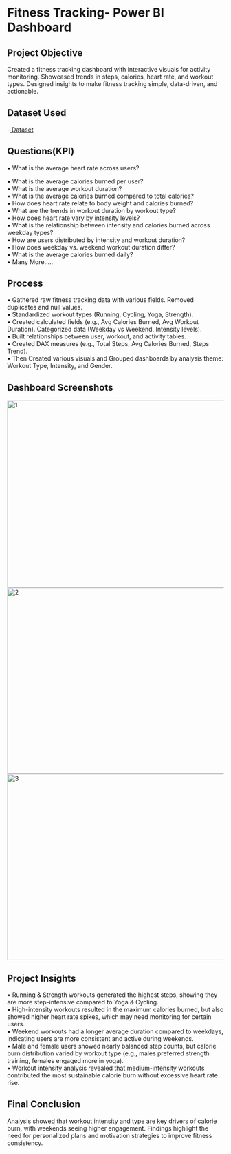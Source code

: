# Fitness Tracking- Power BI Dashboard

## Project Objective

Created a fitness tracking dashboard with interactive visuals for activity monitoring.  Showcased trends in steps, calories, heart rate, and workout types.  Designed insights to make fitness tracking simple, data-driven, and actionable.

## Dataset Used
-<a href="https://github.com/nikitau18/Fitness-Tracking---Power-BI-Dashboard/blob/main/fitness%20tracking.xlsx"> Dataset</a>

## Questions(KPI)

•	What is the average heart rate across users?<br>

•	What is the average calories burned per user?<br>
•	What is the average workout duration?<br>
•	What is the average calories burned compared to total calories?<br>
•	How does heart rate relate to body weight and calories burned?<br>
•	What are the trends in workout duration by workout type?<br>
•	How does heart rate vary by intensity levels?<br>
•	What is the relationship between intensity and calories burned across weekday types?<br>
•	How are users distributed by intensity and workout duration?<br>
•	How does weekday vs. weekend workout duration differ?<br>
•	What is the average calories burned daily?<br>
•	Many More…..<br>

## Process
•	Gathered raw fitness tracking data with various fields. Removed duplicates and null values.<br>
•	Standardized workout types (Running, Cycling, Yoga, Strength).<br>
•	Created calculated fields (e.g., Avg Calories Burned, Avg Workout Duration). Categorized data (Weekday vs Weekend, Intensity levels).<br>
•	Built relationships between user, workout, and activity tables.<br>
•	Created DAX measures (e.g., Total Steps, Avg Calories Burned, Steps Trend).<br>
•	Then Created various visuals and Grouped dashboards by analysis theme: Workout Type, Intensity, and Gender.<br>


## Dashboard Screenshots

<img width="771" height="435" alt="1" src="https://github.com/user-attachments/assets/1f553f63-cd5e-44ac-b64c-6cf2b7e2d883" />
<img width="775" height="432" alt="2" src="https://github.com/user-attachments/assets/7d3966e1-10e1-4a0e-a474-44ce5239c62e" />
<img width="773" height="432" alt="3" src="https://github.com/user-attachments/assets/e0deaaa3-0861-4cfe-b531-a79096afcfb8" />

## Project Insights
•	Running & Strength workouts generated the highest steps, showing they are more step-intensive compared to Yoga & Cycling.<br>
•	High-intensity workouts resulted in the maximum calories burned, but also showed higher heart rate spikes, which may need monitoring for certain users.<br>
•	Weekend workouts had a longer average duration compared to weekdays, indicating users are more consistent and active during weekends.<br>
•	Male and female users showed nearly balanced step counts, but calorie burn distribution varied by workout type (e.g., males preferred strength training, females engaged more in yoga).<br>
•	Workout intensity analysis revealed that medium-intensity workouts contributed the most sustainable calorie burn without excessive heart rate rise.<br>

## Final Conclusion
Analysis showed that workout intensity and type are key drivers of calorie burn, with weekends seeing higher engagement.
Findings highlight the need for personalized plans and motivation strategies to improve fitness consistency.


















